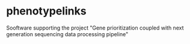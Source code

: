 # phenotypelinks
Sooftware supporting the project "Gene prioritization coupled with next generation sequencing data processing pipeline"
